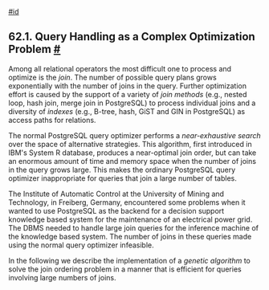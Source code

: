 [#id](#GEQO-INTRO)

## 62.1. Query Handling as a Complex Optimization Problem [#](#GEQO-INTRO)

Among all relational operators the most difficult one to process and optimize is the _join_. The number of possible query plans grows exponentially with the number of joins in the query. Further optimization effort is caused by the support of a variety of _join methods_ (e.g., nested loop, hash join, merge join in PostgreSQL) to process individual joins and a diversity of _indexes_ (e.g., B-tree, hash, GiST and GIN in PostgreSQL) as access paths for relations.

The normal PostgreSQL query optimizer performs a _near-exhaustive search_ over the space of alternative strategies. This algorithm, first introduced in IBM's System R database, produces a near-optimal join order, but can take an enormous amount of time and memory space when the number of joins in the query grows large. This makes the ordinary PostgreSQL query optimizer inappropriate for queries that join a large number of tables.

The Institute of Automatic Control at the University of Mining and Technology, in Freiberg, Germany, encountered some problems when it wanted to use PostgreSQL as the backend for a decision support knowledge based system for the maintenance of an electrical power grid. The DBMS needed to handle large join queries for the inference machine of the knowledge based system. The number of joins in these queries made using the normal query optimizer infeasible.

In the following we describe the implementation of a _genetic algorithm_ to solve the join ordering problem in a manner that is efficient for queries involving large numbers of joins.
